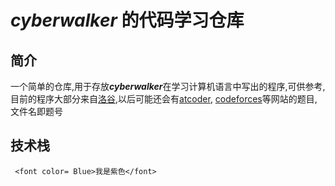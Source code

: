 # ___cyberwalker___ 的代码学习仓库

## 简介
一个简单的仓库,用于存放***cyberwalker***在学习计算机语言中写出的程序,可供参考,     
目前的程序大部分来自[洛谷](https://www.luogu.com.cn/),以后可能还会有[atcoder](http://atcoder.jp/), [codeforces](https://codeforces.com/)等网站的题目,文件名即题号    

## 技术栈
     <font color= Blue>我是紫色</font>



